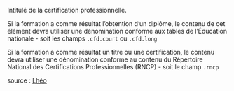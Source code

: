 Intitulé de la certification professionnelle.

Si la formation a comme résultat l’obtention d’un diplôme, le contenu de cet élément devra utiliser une dénomination conforme aux tables de l’Éducation nationale - soit les champs `.cfd.court` ou `.cfd.long`

Si la formation a comme résultat un titre ou une certification, le contenu devra utiliser une dénomination conforme au contenu du Répertoire National des Certifications Professionnelles (RNCP) - soit le champ `.rncp`

source : [Lhéo](http://lheo.gouv.fr/2.3/lheo/intitule-formation.html)
